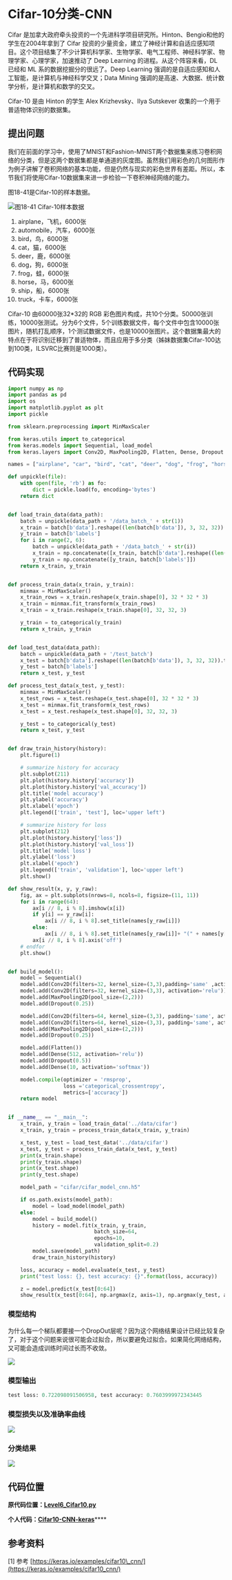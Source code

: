 # Cifar-10分类-CNN

Cifar 是加拿大政府牵头投资的一个先进科学项目研究所。Hinton、Bengio和他的学生在2004年拿到了 Cifar 投资的少量资金，建立了神经计算和自适应感知项目。这个项目结集了不少计算机科学家、生物学家、电气工程师、神经科学家、物理学家、心理学家，加速推动了 Deep Learning 的进程。从这个阵容来看，DL 已经和 ML 系的数据挖掘分的很远了。Deep Learning 强调的是自适应感知和人工智能，是计算机与神经科学交叉；Data Mining 强调的是高速、大数据、统计数学分析，是计算机和数学的交叉。

Cifar-10 是由 Hinton 的学生 Alex Krizhevsky、Ilya Sutskever 收集的一个用于普适物体识别的数据集。

## 提出问题

我们在前面的学习中，使用了MNIST和Fashion-MNIST两个数据集来练习卷积网络的分类，但是这两个数据集都是单通道的灰度图。虽然我们用彩色的几何图形作为例子讲解了卷积网络的基本功能，但是仍然与现实的彩色世界有差距。所以，本节我们将使用Cifar-10数据集来进一步检验一下卷积神经网络的能力。

图18-41是Cifar-10的样本数据。

![&#x56FE;18-41 Cifar-10&#x6837;&#x672C;&#x6570;&#x636E;](../.gitbook/assets/image%20%2837%29.png)

1. airplane，飞机，6000张
2. automobile，汽车，6000张
3. bird，鸟，6000张
4. cat，猫，6000张
5. deer，鹿，6000张
6. dog，狗，6000张
7. frog，蛙，6000张
8. horse，马，6000张
9. ship，船，6000张
10. truck，卡车，6000张

Cifar-10 由60000张32\*32的 RGB 彩色图片构成，共10个分类。50000张训练，10000张测试。分为6个文件，5个训练数据文件，每个文件中包含10000张图片，随机打乱顺序，1个测试数据文件，也是10000张图片。这个数据集最大的特点在于将识别迁移到了普适物体，而且应用于多分类（姊妹数据集Cifar-100达到100类，ILSVRC比赛则是1000类）。

## 代码实现

```python
import numpy as np
import pandas as pd
import os
import matplotlib.pyplot as plt
import pickle

from sklearn.preprocessing import MinMaxScaler

from keras.utils import to_categorical
from keras.models import Sequential, load_model
from keras.layers import Conv2D, MaxPooling2D, Flatten, Dense, Dropout

names = ["airplane", "car", "bird", "cat", "deer", "dog", "frog", "horse", "ship", "truck"]

def unpickle(file):
    with open(file, 'rb') as fo:
        dict = pickle.load(fo, encoding='bytes')
    return dict


def load_train_data(data_path):
    batch = unpickle(data_path + '/data_batch_' + str(1))
    x_train = batch[b'data'].reshape((len(batch[b'data']), 3, 32, 32)).transpose(0, 2, 3, 1)
    y_train = batch[b'labels']
    for i in range(2, 6):
        batch = unpickle(data_path + '/data_batch_' + str(i))
        x_train = np.concatenate([x_train, batch[b'data'].reshape((len(batch[b'data']), 3, 32, 32)).transpose(0, 2, 3, 1)])
        y_train = np.concatenate([y_train, batch[b'labels']])
    return x_train, y_train


def process_train_data(x_train, y_train):
    minmax = MinMaxScaler()
    x_train_rows = x_train.reshape(x_train.shape[0], 32 * 32 * 3)
    x_train = minmax.fit_transform(x_train_rows)
    x_train = x_train.reshape(x_train.shape[0], 32, 32, 3)

    y_train = to_categorical(y_train)
    return x_train, y_train


def load_test_data(data_path):
    batch = unpickle(data_path + '/test_batch')
    x_test = batch[b'data'].reshape((len(batch[b'data']), 3, 32, 32)).transpose(0, 2, 3, 1)
    y_test = batch[b'labels']
    return x_test, y_test

def process_test_data(x_test, y_test):
    minmax = MinMaxScaler()
    x_test_rows = x_test.reshape(x_test.shape[0], 32 * 32 * 3)
    x_test = minmax.fit_transform(x_test_rows)
    x_test = x_test.reshape(x_test.shape[0], 32, 32, 3)

    y_test = to_categorical(y_test)
    return x_test, y_test


def draw_train_history(history):
    plt.figure(1)

    # summarize history for accuracy
    plt.subplot(211)
    plt.plot(history.history['accuracy'])
    plt.plot(history.history['val_accuracy'])
    plt.title('model accuracy')
    plt.ylabel('accuracy')
    plt.xlabel('epoch')
    plt.legend(['train', 'test'], loc='upper left')

    # summarize history for loss
    plt.subplot(212)
    plt.plot(history.history['loss'])
    plt.plot(history.history['val_loss'])
    plt.title('model loss')
    plt.ylabel('loss')
    plt.xlabel('epoch')
    plt.legend(['train', 'validation'], loc='upper left')
    plt.show()

def show_result(x, y, y_raw):
    fig, ax = plt.subplots(nrows=8, ncols=8, figsize=(11, 11))
    for i in range(64):
        ax[i // 8, i % 8].imshow(x[i])
        if y[i] == y_raw[i]:
            ax[i // 8, i % 8].set_title(names[y_raw[i]])
        else:
            ax[i // 8, i % 8].set_title(names[y_raw[i]]+ "(" + names[y[i]] + ")", fontdict={'color':'r'})
        ax[i // 8, i % 8].axis('off')
    # endfor
    plt.show()


def build_model():
    model = Sequential()
    model.add(Conv2D(filters=32, kernel_size=(3,3),padding='same' ,activation='relu', input_shape=(32, 32, 3)))
    model.add(Conv2D(filters=32, kernel_size=(3,3), activation='relu'))
    model.add(MaxPooling2D(pool_size=(2,2)))
    model.add(Dropout(0.25))

    model.add(Conv2D(filters=64, kernel_size=(3,3), padding='same', activation='relu'))
    model.add(Conv2D(filters=64, kernel_size=(3,3), padding='same', activation='relu'))
    model.add(MaxPooling2D(pool_size=(2,2)))
    model.add(Dropout(0.25))

    model.add(Flatten())
    model.add(Dense(512, activation='relu'))
    model.add(Dropout(0.5))
    model.add(Dense(10, activation='softmax'))

    model.compile(optimizer = 'rmsprop',
                  loss ='categorical_crossentropy',
                  metrics=['accuracy'])
    return model


if __name__ == "__main__":
    x_train, y_train = load_train_data('../data/cifar')
    x_train, y_train = process_train_data(x_train, y_train)

    x_test, y_test = load_test_data('../data/cifar')
    x_test, y_test = process_train_data(x_test, y_test)
    print(x_train.shape)
    print(y_train.shape)
    print(x_test.shape)
    print(y_test.shape)

    model_path = "cifar/cifar_model_cnn.h5"

    if os.path.exists(model_path):
        model = load_model(model_path)
    else:
        model = build_model()
        history = model.fit(x_train, y_train,
                            batch_size=64,
                            epochs=10,
                            validation_split=0.2)
        model.save(model_path)
        draw_train_history(history)

    loss, accuracy = model.evaluate(x_test, y_test)
    print("test loss: {}, test accuracy: {}".format(loss, accuracy))

    z = model.predict(x_test[0:64])
    show_result(x_test[0:64], np.argmax(z, axis=1), np.argmax(y_test, axis=1))
```

### 模型结构

为什么每一个梯队都要接一个DropOut层呢？因为这个网络结果设计已经比较复杂了，对于这个问题来说很可能会过拟合，所以要避免过拟合。如果简化网络结构，又可能会造成训练时间过长而不收敛。

![](../.gitbook/assets/image%20%2899%29.png)

### 模型输出

```python
test loss: 0.722098091506958, test accuracy: 0.7603999972343445
```

### 模型损失以及准确率曲线

![](../.gitbook/assets/image%20%2887%29.png)

### 分类结果

![](../.gitbook/assets/image%20%28101%29.png)

## 代码位置

**原代码位置：**[**Level6\_Cifar10.py** ](https://github.com/microsoft/ai-edu/blob/master/A-%E5%9F%BA%E7%A1%80%E6%95%99%E7%A8%8B/A2-%E7%A5%9E%E7%BB%8F%E7%BD%91%E7%BB%9C%E5%9F%BA%E6%9C%AC%E5%8E%9F%E7%90%86%E7%AE%80%E6%98%8E%E6%95%99%E7%A8%8B/SourceCode/ch18-CNNModel/Level6_Cifar10.py)

**个人代码：**[**Cifar10-CNN-keras**](https://github.com/Knowledge-Precipitation-Tribe/Convolutional-neural-network/blob/master/code/Cifar10-CNN-keras.py)\*\*\*\*

## 参考资料

\[1\] 参考 [https://keras.io/examples/cifar10\_cnn/](https://keras.io/examples/cifar10_cnn/)

